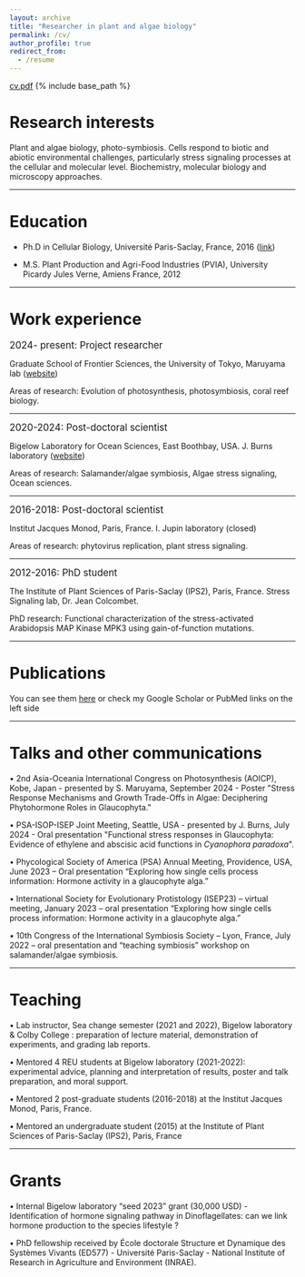 ```yaml
---
layout: archive
title: "Researcher in plant and algae biology"
permalink: /cv/
author_profile: true
redirect_from:
  - /resume
---
```

[cv.pdf](/files/CVbgenot.pdf)
{% include base_path %}

  
Research interests
======
Plant and algae biology, photo-symbiosis. Cells respond to biotic and abiotic environmental challenges, particularly stress signaling processes at the cellular and molecular level. Biochemistry, molecular biology and microscopy approaches.

---


Education
======
* Ph.D in Cellular Biology, Université Paris-Saclay, France, 2016 ([link](https://theses.fr/2016SACLE010))
  
* M.S. Plant Production and Agri-Food Industries (PVIA), University Picardy Jules Verne, Amiens France, 2012

  
---

  
Work experience
======
<span style="font-size:1.2em;">2024- present: Project researcher</span>

Graduate School of Frontier Sciences, the University of Tokyo, Maruyama lab ([website](https://purple149824.studio.site/EN/About))

Areas of research: Evolution of photosynthesis, photosymbiosis, coral reef biology.

---

<span style="font-size:1.2em;">2020-2024: Post-doctoral scientist</span>

Bigelow Laboratory for Ocean Sciences, East Boothbay, USA. J. Burns laboratory ([website](https://www.protistsystems.org/))

Areas of research: Salamander/algae symbiosis, Algae stress signaling, Ocean sciences.

---

<span style="font-size:1.2em;">2016-2018: Post-doctoral scientist</span>

Institut Jacques Monod, Paris, France. I. Jupin laboratory (closed)

Areas of research: phytovirus replication, plant stress signaling.

---

<span style="font-size:1.2em;">2012-2016: PhD student</span>

The Institute of Plant Sciences of Paris-Saclay (IPS2), Paris, France. Stress Signaling lab, Dr. Jean Colcombet.

PhD research: Functional characterization of the stress-activated Arabidopsis MAP Kinase MPK3 using
gain-of-function mutations.

---


Publications
======
  You can see them [here](https://bgenot.github.io/publications/) or check my Google Scholar or PubMed links on the left side 

---
  
Talks and other communications
======

• 2nd Asia-Oceania International Congress on Photosynthesis (AOICP), Kobe, Japan - presented by S. Maruyama, September 2024 - Poster "Stress Response Mechanisms and Growth Trade-Offs in Algae: Deciphering Phytohormone Roles in Glaucophyta."

• PSA-ISOP-ISEP Joint Meeting, Seattle, USA - presented by J. Burns, July 2024 - Oral presentation "Functional stress responses in Glaucophyta: Evidence of ethylene and abscisic acid functions in *Cyanophora paradoxa*".

• Phycological Society of America (PSA) Annual Meeting, Providence, USA, June 2023 –  Oral presentation “Exploring how single cells process information: Hormone activity in a glaucophyte alga.”

• International Society for Evolutionary Protistology (ISEP23) – virtual meeting, January 2023 –
oral presentation “Exploring how single cells process information: Hormone activity in a glaucophyte alga.”

• 10th Congress of the International Symbiosis Society – Lyon, France, July 2022 – oral
presentation and “teaching symbiosis” workshop on salamander/algae symbiosis.

---
  
Teaching
======
• Lab instructor, Sea change semester (2021 and 2022), Bigelow laboratory & Colby College :
preparation of lecture material, demonstration of experiments, and grading lab reports.

• Mentored 4 REU students at Bigelow laboratory (2021-2022): experimental advice, planning
and interpretation of results, poster and talk preparation, and moral support.

• Mentored 2 post-graduate students (2016-2018) at the Institut Jacques Monod, Paris, France.

• Mentored an undergraduate student (2015) at the Institute of Plant Sciences of Paris-Saclay
(IPS2), Paris, France

---
  
Grants
======
• Internal Bigelow laboratory “seed 2023” grant (30,000 USD) - Identification of hormone
signaling pathway in Dinoflagellates: can we link hormone production to the species lifestyle ?

• PhD fellowship received by École doctorale Structure et Dynamique des Systèmes Vivants
(ED577) - Université Paris-Saclay - National Institute of Research in Agriculture and
Environment (INRAE).
